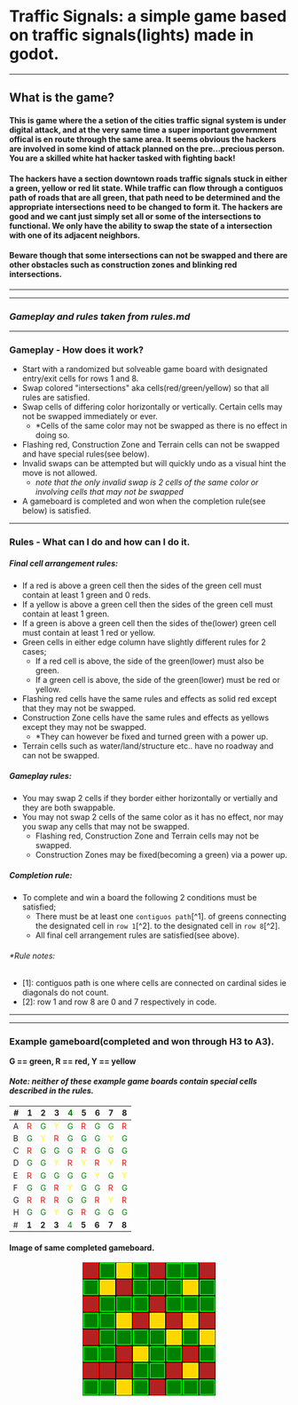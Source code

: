 
# Traffic Signals: a simple game based on traffic signals(lights) made in godot.

---
## What is the game?
#### This is game where the a setion of the cities traffic signal system is under digital attack, and at the very same time a super important government offical is en route through the same area. It seems obvious the hackers are involved in some kind of attack planned on the pre...precious person. You are a skilled white hat hacker tasked with fighting back!
#### The hackers have a section downtown roads traffic signals stuck in either a green, yellow or red lit state. While traffic can flow through a contiguos path of roads that are all green, that path need to be determined and the appropriate intersections need to be changed to form it. The hackers are good and we cant just simply set all or some of the intersections to functional. We only have the ability to swap the state of a intersection with one of its adjacent neighbors. 
#### Beware though that some intersections can not be swapped and there are other obstacles such as construction zones and blinking red intersections.

---
---
### *Gameplay and rules taken from rules.md*
---
### **Gameplay** - How does it work?
- Start with a randomized but solveable game board with designated entry/exit cells for rows 1 and 8.
- Swap colored "intersections" aka cells(red/green/yellow) so that all rules are satisfied.
- Swap cells of differing color horizontally or vertically. Certain cells may not be swapped immediately or ever.
  - *Cells of the same color may not be swapped as there is no effect in doing so.
- Flashing red, Construction Zone and Terrain cells can not be swapped and have special rules(see below).
- Invalid swaps can be attempted but will quickly undo as a visual hint the move is not allowed.
  - *note that the only invalid swap is 2 cells of the same color or involving cells that may not be swapped*
- A gameboard is completed and won when the completion rule(see below) is satisfied.

---
### **Rules** - What can I do and how can I do it.
##### **Final cell arrangement rules:**
- If a red is above a green cell then the sides of the green cell must contain at least 1 green and 0 reds.
- If a yellow is above a green cell then the sides of the green cell must contain at least 1 green.
- If a green is above a green cell then the sides of the(lower) green cell must contain at least 1 red or yellow.
- Green cells in either edge column have slightly different rules for 2 cases;
  - If a red cell is above, the side of the green(lower) must also be green.
  - If a green cell is above, the side of the green(lower) must be red or yellow.
- Flashing red cells have the same rules and effects as solid red except that they may not be swapped.
- Construction Zone cells have the same rules and effects as yellows except they may not be swapped.
  - *They can however be fixed and turned green with a power up.
- Terrain cells such as water/land/structure etc.. have no roadway and can not be swapped.
##### **Gameplay rules:**
- You may swap 2 cells if they border either horizontally or vertially and they are both swappable.
- You may not swap 2 cells of the same color as it has no effect, nor may you swap any cells that may not be swapped.
  - Flashing red, Construction Zone and Terrain cells may not be swapped.
  - Construction Zones may be fixed(becoming a green) via a power up.
##### **Completion rule:**
- To complete and win a board the following 2 conditions must be satisfied;
  - There must be at least one `contiguos path`[^1]. of greens connecting the designated cell in `row 1`[^2]. to the designated cell in `row 8`[^2].  
  - All final cell arrangement rules are satisfied(see above).

###### **Rule notes:*
* [1]: contiguos path is one where cells are connected on cardinal sides ie diagonals do not count.
* [2]: row 1 and row 8 are 0 and 7 respectively in code.

---
---
### Example gameboard(completed and won through H3 to A3).
**G == green, R == red, Y == yellow**
#### *Note: neither of these example game boards contain special cells described in the rules.*

|#|**1**|**2**|**3**|<font color="green">4</font>|**5**|**6**|**7**|**8**|
|-|-|-|-|-|-|-|-|-|
|A| <font color="red">R</font> | <font color="green">G</font> | <font color="yellow">Y</font> | <font color="green">G</font> | <font color="red">R</font> | <font color="green">G</font> | <font color="green">G</font> | <font color="red">R</font> |
|B| <font color="green">G</font> | <font color="yellow">Y</font> | <font color="red">R</font> | <font color="green">G</font> | <font color="green">G</font> | <font color="green">G</font> | <font color="yellow">Y</font> | <font color="green">G</font> |
|C| <font color="red">R</font> | <font color="green">G</font> | <font color="green">G</font> | <font color="green">G</font> | <font color="red">R</font> | <font color="green">G</font> | <font color="green">G</font> | <font color="green">G</font> |
|D| <font color="green">G</font> | <font color="green">G</font> | <font color="yellow">Y</font> | <font color="red">R</font> | <font color="yellow">Y</font> | <font color="red">R</font> | <font color="yellow">Y</font> | <font color="red">R</font> |
|E| <font color="red">R</font> | <font color="green">G</font> | <font color="green">G</font> | <font color="green">G</font> | <font color="green">G</font> | <font color="yellow">Y</font> | <font color="green">G</font> | <font color="yellow">Y</font> |
|F| <font color="green">G</font> | <font color="green">G</font> | <font color="red">R</font> | <font color="yellow">Y</font> | <font color="green">G</font> | <font color="green">G</font> | <font color="red">R</font> | <font color="green">G</font> |
|G| <font color="red">R</font> | <font color="red">R</font> | <font color="red">R</font> | <font color="green">G</font> | <font color="green">G</font> | <font color="red">R</font> | <font color="yellow">Y</font> | <font color="red">R</font> |
|H| <font color="green">G</font> | <font color="green">G</font> | <font color="yellow">Y</font> | <font color="green">G</font> | <font color="red">R</font> | <font color="green">G</font> | <font color="green">G</font> | <font color="green">G</font> |
|#|**1**|**2**|**3**|<font color="green">4</font>|**5**|**6**|**7**|**8**|

#### Image of same completed gameboard.
<center><img src="./assets/example_completed.png" alt="signals" width="240"/></a></center>
